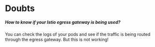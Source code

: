 # Doubts

##### How to know if your Istio egress gateway is being used?
You can check the logs of your pods and see if the traffic is being routed through the egress gateway. But this is not working!



